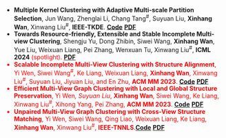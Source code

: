 - **Multiple Kernel Clustering with Adaptive Multi-scale Partition Selection**, Jun Wang, Zhenglai Li, Chang Tang<sup>#</sup>, Suyuan Liu, **Xinhang Wan**, Xinwang Liu<sup>#</sup>, **IEEE-TKDE**. [**Code**](https://github.com/WangJun2023/MPS) [**PDF**](https://ieeexplore.ieee.org/abstract/document/10529609)
- **Towards Resource-friendly, Extensible and Stable Incomplete Multi-view Clustering**, Shengju Yu, Dong Zhibin, Siwei Wang, **Xinhang Wan**, Yue Liu, Weixuan Liang, Pei Zhang, Wenxuan Tu, Xinwang Liu<sup>#</sup>, **ICML 2024** <font color="red" bgcolor=grey>(spotlight).
[**PDF**](https://icml.cc/virtual/2024/poster/34180)
- **Scalable Incomplete Multi-View Clustering with Structure Alignment**, Yi Wen, Siwei Wang<sup>#</sup>, Ke Liang, Weixuan Liang, **Xinhang Wan**, Xinwang Liu<sup>#</sup>, Suyuan Liu, Jiyuan Liu, and En Zhu, **ACM MM 2023**. [**Code**](https://github.com/wenyiwy99/SIMVC-SA) [**PDF**](https://dl.acm.org/doi/abs/10.1145/3581783.3611981)
- **Efficient Multi-View Graph Clustering with Local and Global Structure Preservation**, Yi Wen<sup>*</sup>, Suyuan Liu<sup>*</sup>, **Xinhang Wan**, Siwei Wang, Ke Liang, Xinwang Liu<sup>#</sup>, Xihong Yang, Pei Zhang, **ACM MM 2023**. [**Code**](https://github.com/wenyiwy99/EMVGC-LG) [**PDF**](https://dl.acm.org/doi/10.1145/3581783.3611986)
- **Unpaired Multi-View Graph Clustering with Cross-View Structure Matching**, Yi Wen, Siwei Wang, Qing Liao, Weixuan Liang, Ke Liang, **Xinhang Wan**, Xinwang Liu<sup>#</sup>, **IEEE-TNNLS**.[**Code**](https://github.com/wenyiwy99/UPMGC-SM) [**PDF**](https://ieeexplore.ieee.org/document/10205509/)
